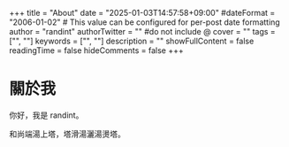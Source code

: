 +++
title = "About"
date = "2025-01-03T14:57:58+09:00"
#dateFormat = "2006-01-02" # This value can be configured for per-post date formatting
author = "randint"
authorTwitter = "" #do not include @
cover = ""
tags = ["", ""]
keywords = ["", ""]
description = ""
showFullContent = false
readingTime = false
hideComments = false
+++

# 關於我

你好，我是 randint。

和尚端湯上塔，塔滑湯灑湯燙塔。
